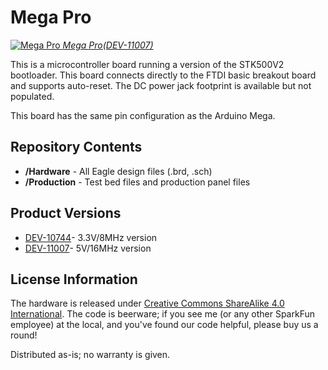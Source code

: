Mega Pro
=============

[![Mega Pro](https://cdn.sparkfun.com//assets/parts/6/2/7/9/11007-03a.jpg)
*Mega Pro(DEV-11007)*](https://www.sparkfun.com/products/11007)

This is a microcontroller board running a version of the STK500V2 bootloader. This board connects directly to the FTDI
basic breakout board and supports auto-reset. The DC power jack footprint is available but not populated. 

This board has the same pin configuration as the Arduino Mega. 


Repository Contents
-------------------
* **/Hardware** - All Eagle design files (.brd, .sch)
* **/Production** - Test bed files and production panel files


Product Versions
----------------
* [DEV-10744](https://www.sparkfun.com/products/10744)- 3.3V/8MHz version
* [DEV-11007](https://www.sparkfun.com/products/11007)- 5V/16MHz version

License Information
-------------------
The hardware is released under [Creative Commons ShareAlike 4.0 International](https://creativecommons.org/licenses/by-sa/4.0/).
The code is beerware; if you see me (or any other SparkFun employee) at the local, and you've found our code helpful, please buy us a round!

Distributed as-is; no warranty is given.
